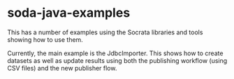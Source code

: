 soda-java-examples
==================

This has a number of examples using the Socrata libraries and tools showing how to use them.

Currently, the main example is the JdbcImporter.  This shows how to create datasets as well as update results
using both the publishing workflow (using CSV files) and the new publisher flow.